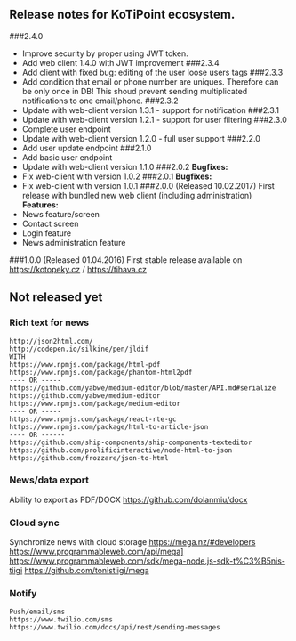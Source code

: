 ## Release notes for KoTiPoint ecosystem.
###2.4.0
* Improve security by proper using JWT token.
* Add web client 1.4.0 with JWT improvement
###2.3.4
* Add client with fixed bug: editing of the user loose users tags
###2.3.3
* Add condition that email or phone number are uniques. Therefore can be only once in DB!
 This shoud prevent sending multiplicated notifications to one email/phone.
###2.3.2
* Update with web-client version 1.3.1 - support for notification
###2.3.1
* Update with web-client version 1.2.1 - support for user filtering
###2.3.0
* Complete user endpoint
* Update with web-client version 1.2.0 - full user support
###2.2.0
* Add user update endpoint
###2.1.0
* Add basic user endpoint
* Update with web-client version 1.1.0
###2.0.2
**Bugfixes:**
* Fix web-client with version 1.0.2
###2.0.1
**Bugfixes:**
* Fix web-client with version 1.0.1
###2.0.0 (Released 10.02.2017)
First release with bundled new web client (including administration)<br/>
**Features:** 
* News feature/screen
* Contact screen
* Login feature
* News administration feature
    

###1.0.0 (Released 01.04.2016)
First stable release available on https://kotopeky.cz / https://tihava.cz

## Not released yet
### Rich text for news

    http://json2html.com/  
    http://codepen.io/silkine/pen/jldif
    WITH
    https://www.npmjs.com/package/html-pdf
    https://www.npmjs.com/package/phantom-html2pdf
    ---- OR -----
    https://github.com/yabwe/medium-editor/blob/master/API.md#serialize
    https://github.com/yabwe/medium-editor
    https://www.npmjs.com/package/medium-editor
    ---- OR -----
    https://www.npmjs.com/package/react-rte-gc
    https://www.npmjs.com/package/html-to-article-json
    ---- OR ------
    https://github.com/ship-components/ship-components-texteditor
    https://github.com/prolificinteractive/node-html-to-json
    https://github.com/frozzare/json-to-html
### News/data export
Ability to export as PDF/DOCX https://github.com/dolanmiu/docx

### Cloud sync
Synchronize news with cloud storage 
    https://mega.nz/#developers
    https://www.programmableweb.com/api/mega]
    https://www.programmableweb.com/sdk/mega-node.js-sdk-t%C3%B5nis-tiigi
    https://github.com/tonistiigi/mega  

### Notify
    Push/email/sms
    https://www.twilio.com/sms
    https://www.twilio.com/docs/api/rest/sending-messages
    